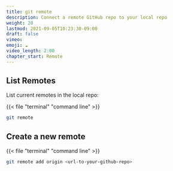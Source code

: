 ```yaml
---
title: git remote
description: Connect a remote GitHub repo to your local repo
weight: 20
lastmod: 2021-09-05T10:23:30-09:00
draft: false
vimeo: 
emoji: ☁️
video_length: 2:00
chapter_start: Remote 
---
```


## List Remotes

List current remotes in the local repo:

{{< file "terminal" "command line" >}}
```bash
git remote
```

## Create a new remote

{{< file "terminal" "command line" >}}
```bash
git remote add origin <url-to-your-github-repo>
```